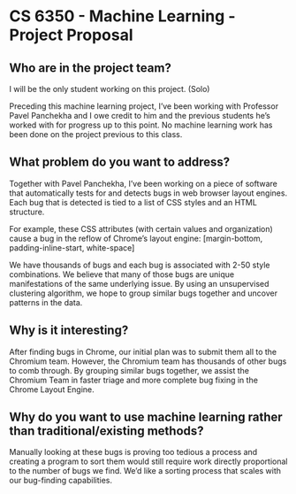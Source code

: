 # CS 6350 - Machine Learning - Project Proposal

## Who are in the project team?

I will be the only student working on this project. (Solo)

Preceding this machine learning project, I’ve been working with Professor Pavel Panchekha and I owe credit to him and the previous students he’s worked with for progress up to this point. No machine learning work has been done on the project previous to this class.

## What problem do you want to address?

Together with Pavel Panchekha, I’ve been working on a piece of software that automatically tests for and detects bugs in web browser layout engines. Each bug that is detected is tied to a list of CSS styles and an HTML structure.

For example, these CSS attributes (with certain values and organization) cause a bug in the reflow of Chrome’s layout engine: [margin-bottom, padding-inline-start, white-space]

We have thousands of bugs and each bug is associated with 2-50 style combinations. We believe that many of those bugs are unique manifestations of the same underlying issue. By using an unsupervised clustering algorithm, we hope to group similar bugs together and uncover patterns in the data.

## Why is it interesting? 

After finding bugs in Chrome, our initial plan was to submit them all to the Chromium team. However, the Chromium team has thousands of other bugs to comb through. By grouping similar bugs together, we assist the Chromium Team in faster triage and more complete bug fixing in the Chrome Layout Engine.

## Why do you want to use machine learning rather than traditional/existing methods?

Manually looking at these bugs is proving too tedious a process and creating a program to sort them would still require work directly proportional to the number of bugs we find. We’d like a sorting process that scales with our bug-finding capabilities.